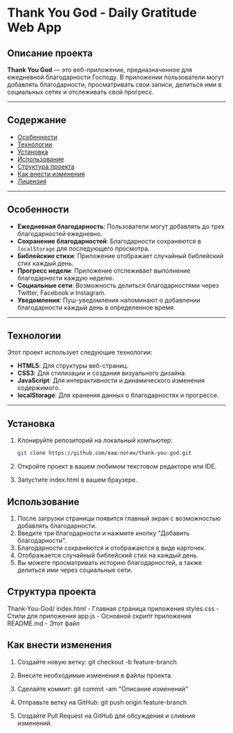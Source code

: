 # Thank You God - Daily Gratitude Web App

## Описание проекта

**Thank You God** — это веб-приложение, предназначенное для ежедневной благодарности Господу. В приложении пользователи могут добавлять благодарности, просматривать свои записи, делиться ими в социальных сетях и отслеживать свой прогресс.

---

## Содержание

- [Особенности](#особенности)
- [Технологии](#технологии)
- [Установка](#установка)
- [Использование](#использование)
- [Структура проекта](#структура-проекта)
- [Как внести изменения](#как-внести-изменения)
- [Лицензия](#лицензия)

---

## Особенности

- **Ежедневная благодарность**: Пользователи могут добавлять до трех благодарностей ежедневно.
- **Сохранение благодарностей**: Благодарности сохраняются в `localStorage` для последующего просмотра.
- **Библейские стихи**: Приложение отображает случайный библейский стих каждый день.
- **Прогресс недели**: Приложение отслеживает выполнение благодарности каждую неделю.
- **Социальные сети**: Возможность делиться благодарностями через Twitter, Facebook и Instagram.
- **Уведомления**: Пуш-уведомления напоминают о добавлении благодарности каждый день в определенное время.
  
---

## Технологии

Этот проект использует следующие технологии:

- **HTML5**: Для структуры веб-страниц.
- **CSS3**: Для стилизации и создания визуального дизайна.
- **JavaScript**: Для интерактивности и динамического изменения содержимого.
- **localStorage**: Для хранения данных о благодарностях и прогрессе.

---

## Установка

1. Клонируйте репозиторий на локальный компьютер:

   ```bash
   git clone https://github.com/ваш-логин/thank-you-god.git

2. Откройте проект в вашем любимом текстовом редакторе или IDE.
3. Запустите index.html в вашем браузере.

## Использование
1. После загрузки страницы появится главный экран с возможностью добавлять благодарности.
2. Введите три благодарности и нажмите кнопку "Добавить благодарности".
3. Благодарности сохраняются и отображаются в виде карточек.
4. Отображается случайный библейский стих на каждый день.
5. Вы можете просматривать историю благодарностей, а также делиться ими через социальные сети.

## Структура проекта

Thank-You-God/
index.html - Главная страница приложения
styles.css - Стили для приложения
app.js     - Основной скрипт приложения
README.md  - Этот файл

## Как внести изменения

1. Создайте новую ветку:
git checkout -b feature-branch

2. Внесите необходимые изменения в файлы проекта.
   
3. Сделайте коммит:
git commit -am "Описание изменений"

4. Отправьте ветку на GitHub:
git push origin feature-branch

5. Создайте Pull Request на GitHub для обсуждения и слияния изменений.


